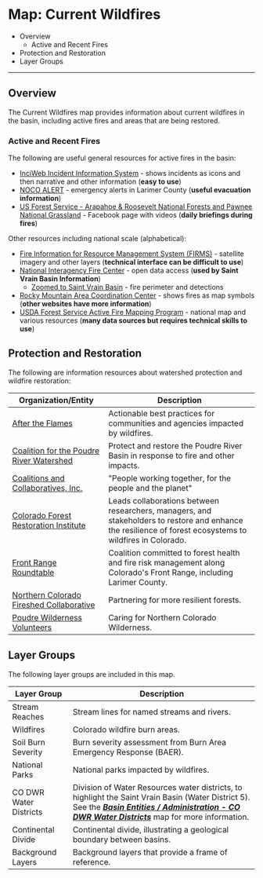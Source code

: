 # Map: Current Wildfires #

*   Overview
    +   Active and Recent Fires
*   Protection and Restoration
*   Layer Groups

--------------

## Overview ##

The Current Wildfires map provides information about current wildfires in the basin,
including active fires and areas that are being restored.

### Active and Recent Fires ###

The following are useful general resources for active fires in the basin:

*   [InciWeb Incident Information System](https://inciweb.nwcg.gov/?state=08) - shows incidents as icons and then narrative and other information (**easy to use**)
*   [NOCO ALERT](https://nocoalert.org/) - emergency alerts in Larimer County (**useful evacuation information**)
*   [US Forest Service - Arapahoe & Roosevelt National Forests and Pawnee National Grassland](https://www.facebook.com/usfsarp/) - Facebook page with videos (**daily briefings during fires**)

Other resources including national scale (alphabetical):

*   [Fire Information for Resource Management System (FIRMS)](https://firms2.modaps.eosdis.nasa.gov/map/#l:countries;@-105.5,40.5,10z) - satellite imagery and other layers (**technical interface can be difficult to use**)
*   [National Interagency Fire Center](https://data-nifc.opendata.arcgis.com/) - open data access (**used by Saint Vrain Basin Information**)
    +   [Zoomed to Saint Vrain Basin](https://maps.nwcg.gov/sa/#/%3F/%3F/40.17/-105.4/11) - fire perimeter and detections
*   [Rocky Mountain Area Coordination Center](https://gacc.nifc.gov/rmcc/incident_info.php) - shows fires as map symbols (**other websites have more information**)
*   [USDA Forest Service Active Fire Mapping Program](https://fsapps.nwcg.gov/) - national map and various resources (**many data sources but requires technical skills to use**)

## Protection and Restoration ##

The following are information resources about watershed protection and wildfire restoration:

| **Organization/Entity** | **Description** |
| -- | -- |
| [After the Flames](https://aftertheflames.com/) | Actionable best practices for communities and agencies impacted by wildfires. |
| [Coalition for the Poudre River Watershed](https://www.poudrewatershed.org/) | Protect and restore the Poudre River Basin in response to fire and other impacts. |
| [Coalitions and Collaboratives, Inc.](https://co-co.org/) | "People working together, for the people and the planet" |
| [Colorado Forest Restoration Institute](https://cfri.colostate.edu/) | Leads collaborations between researchers, managers, and stakeholders to restore and enhance the resilience of forest ecosystems to wildfires in Colorado. |
| [Front Range Roundtable](https://frontrangeroundtable.org/) | Coalition committed to forest health and fire risk management along Colorado's Front Range, including Larimer County. |
| [Northern Colorado Fireshed Collaborative](https://nocofireshed.org/) | Partnering for more resilient forests. |
| [Poudre Wilderness Volunteers](https://www.pwv.org/) | Caring for Northern Colorado Wilderness. |

## Layer Groups ##

The following layer groups are included in this map.

| **Layer Group** | **Description** |
| -- | -- |
| Stream Reaches | Stream lines for named streams and rivers. |
| Wildfires | Colorado wildfire burn areas. |
| Soil Burn Severity | Burn severity assessment from Burn Area Emergency Response (BAER). |
| National Parks | National parks impacted by wildfires. |
| CO DWR Water Districts | Division of Water Resources water districts, to highlight the Saint Vrain Basin (Water District 5).  See the [***Basin Entities / Administration - CO DWR Water Districts***](#map/entities-codwr-waterdistricts) map for more information. |
| Continental Divide | Continental divide, illustrating a geological boundary between basins. |
| Background Layers | Background layers that provide a frame of reference. |
